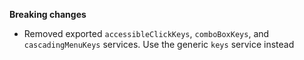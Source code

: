 **Breaking changes**

- Removed exported `accessibleClickKeys`, `comboBoxKeys`, and `cascadingMenuKeys` services. Use the generic `keys` service instead
